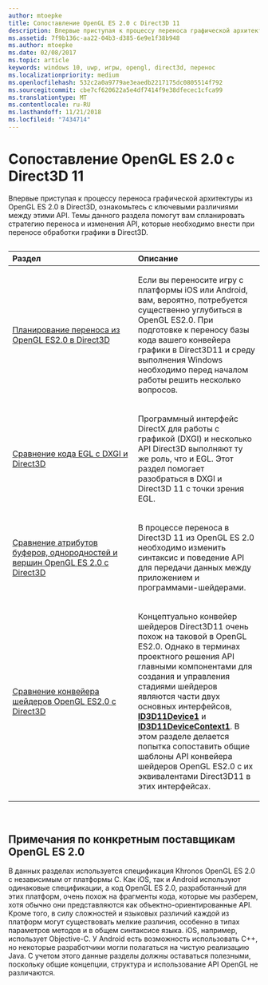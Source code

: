 ```yaml
---
author: mtoepke
title: Сопоставление OpenGL ES 2.0 с Direct3D 11
description: Впервые приступая к процессу переноса графической архитектуры из OpenGL ES 2.0 в Direct3D, ознакомьтесь с ключевыми различиями между этими API.
ms.assetid: 7f9b136c-aa22-04b3-d385-6e9e1f38b948
ms.author: mtoepke
ms.date: 02/08/2017
ms.topic: article
keywords: windows 10, uwp, игры, opengl, direct3d, перенос
ms.localizationpriority: medium
ms.openlocfilehash: 532c2a0a9779ae3eaedb2217175dc0805514f792
ms.sourcegitcommit: cbe7cf620622a5e4df7414f9e38dfecec1cfca99
ms.translationtype: MT
ms.contentlocale: ru-RU
ms.lasthandoff: 11/21/2018
ms.locfileid: "7434714"
---
```

# <a name="map-opengl-es-20-to-direct3d-11"></a>Сопоставление OpenGL ES 2.0 с Direct3D 11



Впервые приступая к процессу переноса графической архитектуры из OpenGL ES 2.0 в Direct3D, ознакомьтесь с ключевыми различиями между этими API. Темы данного раздела помогут вам спланировать стратегию переноса и изменения API, которые необходимо внести при переносе обработки графики в Direct3D.
## 
<table>
<colgroup>
<col width="50%" />
<col width="50%" />
</colgroup>
<thead>
<tr class="header">
<th align="left">Раздел</th>
<th align="left">Описание</th>
</tr>
</thead>
<tbody>
<tr class="odd">
<td align="left"><p><a href="compare-opengl-es-2-0-api-design-to-directx.md">Планирование переноса из OpenGL ES2.0 в Direct3D</a></p></td>
<td align="left"><p>Если вы переносите игру с платформы iOS или Android, вам, вероятно, потребуется существенно углубиться в OpenGL ES2.0. При подготовке к переносу базы кода вашего конвейера графики в Direct3D11 и среду выполнения Windows необходимо перед началом работы решить несколько вопросов.</p></td>
</tr>
<tr class="even">
<td align="left"><p><a href="moving-from-egl-to-dxgi.md">Сравнение кода EGL с DXGI и Direct3D</a></p></td>
<td align="left"><p>Программный интерфейс DirectX для работы с графикой (DXGI) и несколько API Direct3D выполняют ту же роль, что и EGL. Этот раздел помогает разобраться в DXGI и Direct3D 11 с точки зрения EGL.</p></td>
</tr>
<tr class="odd">
<td align="left"><p><a href="porting-uniforms-and-attributes.md">Сравнение атрибутов буферов, однородностей и вершин OpenGL ES 2.0 с Direct3D</a></p></td>
<td align="left"><p>В процессе переноса в Direct3D 11 из OpenGL ES 2.0 необходимо изменить синтаксис и поведение API для передачи данных между приложением и программами-шейдерами.</p></td>
</tr>
<tr class="even">
<td align="left"><p><a href="change-your-shader-loading-code.md">Сравнение конвейера шейдеров OpenGL ES2.0 с Direct3D</a></p></td>
<td align="left"><p>Концептуально конвейер шейдеров Direct3D11 очень похож на таковой в OpenGL ES2.0. Однако в терминах проектного решения API главными компонентами для создания и управления стадиями шейдеров являются части двух основных интерфейсов, <a href="https://msdn.microsoft.com/library/windows/desktop/hh404575"><strong>ID3D11Device1</strong></a> и <a href="https://msdn.microsoft.com/library/windows/desktop/hh404598"><strong>ID3D11DeviceContext1</strong></a>. В этом разделе делается попытка сопоставить общие шаблоны API конвейера шейдеров OpenGL ES2.0 с их эквивалентами Direct3D11 в этих интерфейсах.</p></td>
</tr>
</tbody>
</table>

 

## <a name="notes-on-specific-opengl-es-20-providers"></a>Примечания по конкретным поставщикам OpenGL ES 2.0


В данных разделах используется спецификация Khronos OpenGL ES 2.0 с независимым от платформы C. Как iOS, так и Android используют одинаковые спецификации, а код OpenGL ES 2.0, разработанный для этих платформ, очень похож на фрагменты кода, которые мы разберем, хотя обычно они представляются как объектно-ориентированные API. Кроме того, в силу сложностей и языковых различий каждой из платформ могут существовать мелкие различия, особенно в типах параметров методов и в общем синтаксисе языка. iOS, например, использует Objective-C. У Android есть возможность использовать C++, но некоторые разработчики могли полагаться на чистую реализацию Java. С учетом этого данные разделы должны оставаться полезными, поскольку общие концепции, структура и использование API OpenGL не различаются.

 

 




